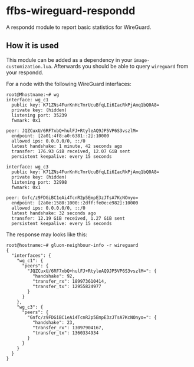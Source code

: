 ffbs-wireguard-respondd
=======================

A respondd module to report basic statistics for WireGuard.

How it is used
--------------

This module can be added as a dependency in your `image-customization.lua`.
Afterwards you should be able to query `wireguard` from your respondd.

For a node with the following WireGuard interfaces:

```shell
root@Mhostname:~# wg
interface: wg_c1
  public key: K71ZNs4FurKnHc7mrUcuBfqLIi6IacRkPjAmq1bQ0A8=
  private key: (hidden)
  listening port: 35239
  fwmark: 0x1

peer: JQZCuxU/6RF7xbQ+hulFJ+RtyleAQ9JP5VP6S3vszlM=
  endpoint: [2a01:4f8:a0:6381::2]:10000
  allowed ips: 0.0.0.0/0, ::/0
  latest handshake: 1 minute, 42 seconds ago
  transfer: 176.93 GiB received, 12.07 GiB sent
  persistent keepalive: every 15 seconds

interface: wg_c3
  public key: K71ZNs4FurKnHc7mrUcuBfqLIi6IacRkPjAmq1bQ0A8=
  private key: (hidden)
  listening port: 32998
  fwmark: 0x1

peer: Gnfc/z9FDGiBC1eAi4TcnR2p5EmpE3zJTsA7KcNOnyo=
  endpoint: [2a0e:1580:1000::2dff:fe0e:e982]:10000
  allowed ips: 0.0.0.0/0, ::/0
  latest handshake: 32 seconds ago
  transfer: 12.19 GiB received, 1.27 GiB sent
  persistent keepalive: every 15 seconds
```

The response may looks like this:

```shell
root@hostname:~# gluon-neighbour-info -r wireguard
{
  "interfaces": {
    "wg_c1": {
      "peers": {
        "JQZCuxU/6RF7xbQ+hulFJ+RtyleAQ9JP5VP6S3vszlM=": {
          "handshake": 92,
          "transfer_rx": 189973610414,
          "transfer_tx": 12955824977
        }
      }
    },
    "wg_c3": {
      "peers": {
        "Gnfc/z9FDGiBC1eAi4TcnR2p5EmpE3zJTsA7KcNOnyo=": {
          "handshake": 23,
          "transfer_rx": 13097904167,
          "transfer_tx": 1360334934
        }
      }
    }
  }
}
```
